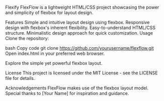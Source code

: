 Flexify
FlexFlow is a lightweight HTML/CSS project showcasing the power and simplicity of flexbox for layout design.

Features
Simple and intuitive layout design using flexbox.
Responsive design with flexbox's inherent flexibility.
Easy-to-understand HTML/CSS structure.
Minimalistic design approach for quick customization.
Usage
Clone the repository:

bash
Copy code
git clone https://github.com/yourusername/flexflow.git
Open index.html in your preferred web browser.

Explore the simple yet powerful flexbox layout.

License
This project is licensed under the MIT License - see the LICENSE file for details.

Acknowledgements
FlexFlow makes use of the flexbox layout model.
Special thanks to [Your Name] for inspiration and guidance.
